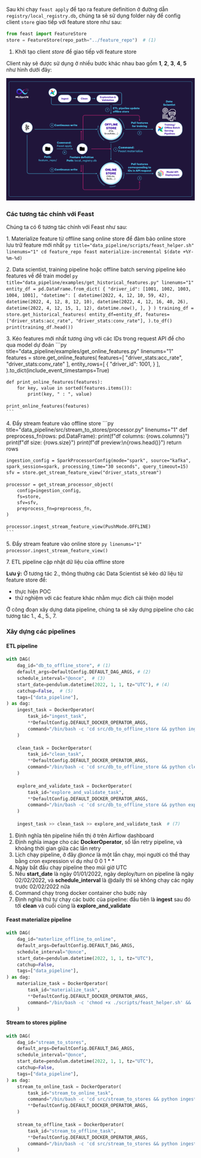 Sau khi chạy `feast apply` để tạo ra feature definition ở đường dẫn `registry/local_registry.db`, chúng ta sẽ sử dụng folder này để config client `store` giao tiếp với feature store như sau:

```py linenums="1"
from feast import FeatureStore
store = FeatureStore(repo_path="../feature_repo")  # (1)
```

1.  Khởi tạo client *store* để giao tiếp với feature store

Client này sẽ được sử dụng ở nhiều bước khác nhau bao gồm **1**, **2**, **3**, **4**, **5** như hình dưới đây:

<img src="../../../assets/images/mlops-crash-course/data-pipeline/Feast_architecture.png" loading="lazy" />

### Các tương tác chính với Feast

Chúng ta có 6 tương tác chính với Feast như sau:

1\. Materialize feature từ offline sang online store để đảm bảo online store lưu trữ feature mới nhất
    ```py title="data_pipeline/scripts/feast_helper.sh" linenums="1"
    cd feature_repo
    feast materialize-incremental $(date +%Y-%m-%d)
    ```

2\. Data scientist, training pipeline hoặc offline batch serving pipeline kéo features về để train model
    ```py title="data_pipeline/examples/get_historical_features.py" linenums="1"
    entity_df = pd.DataFrame.from_dict(
        {
            "driver_id": [1001, 1002, 1003, 1004, 1001],
            "datetime": [
                datetime(2022, 4, 12, 10, 59, 42),
                datetime(2022, 4, 12, 8, 12, 10),
                datetime(2022, 4, 12, 16, 40, 26),
                datetime(2022, 4, 12, 15, 1, 12),
                datetime.now(),
            ],
        }
    )
    training_df = store.get_historical_features(
        entity_df=entity_df,
        features=["driver_stats:acc_rate", "driver_stats:conv_rate"],
    ).to_df()
    print(training_df.head())
    ```

3\. Kéo features mới nhất tương ứng với các IDs trong request API để cho qua model dự đoán
    ```py title="data_pipeline/examples/get_online_features.py" linenums="1"
    features = store.get_online_features(
        features=[
            "driver_stats:acc_rate",
            "driver_stats:conv_rate"
        ],
        entity_rows=[
            {
                "driver_id": 1001,
            }
        ],
    ).to_dict(include_event_timestamps=True)

    def print_online_features(features):
        for key, value in sorted(features.items()):
            print(key, " : ", value)

    print_online_features(features)
    ```

4\. Đẩy stream feature vào offline store
    ```py title="data_pipeline/src/stream_to_stores/processor.py" linenums="1"
    def preprocess_fn(rows: pd.DataFrame):
        print(f"df columns: {rows.columns}")
        print(f"df size: {rows.size}")
        print(f"df preview:\n{rows.head()}")
        return rows

    ingestion_config = SparkProcessorConfig(mode="spark", source="kafka", spark_session=spark, processing_time="30 seconds", query_timeout=15)
    sfv = store.get_stream_feature_view("driver_stats_stream")

    processor = get_stream_processor_object(
        config=ingestion_config,
        fs=store,
        sfv=sfv,
        preprocess_fn=preprocess_fn,
    )

    processor.ingest_stream_feature_view(PushMode.OFFLINE)
    ```

5\. Đẩy stream feature vào online store
    ```py linenums="1"
    processor.ingest_stream_feature_view()
    ```

7\. ETL pipeline cập nhật dữ liệu của offline store

**Lưu ý:** Ở tương tác 2., thông thường các Data Scientist sẽ kéo dữ liệu từ feature store để:

- thực hiện POC
- thử nghiệm với các feature khác nhằm mục đích cải thiện model

Ở công đoạn xây dựng data pipeline, chúng ta sẽ xây dựng pipeline cho các tương tác 1., 4., 5., 7.

### Xây dựng các pipelines
#### ETL pipeline
```py title="data_pipeline/dags/db_to_offline_store.py" linenums="1"
with DAG(
    dag_id="db_to_offline_store", # (1)
    default_args=DefaultConfig.DEFAULT_DAG_ARGS, # (2)
    schedule_interval="@once",  # (3)
    start_date=pendulum.datetime(2022, 1, 1, tz="UTC"), # (4)
    catchup=False,  # (5)
    tags=["data_pipeline"],
) as dag:
    ingest_task = DockerOperator(
        task_id="ingest_task",
        **DefaultConfig.DEFAULT_DOCKER_OPERATOR_ARGS,
        command="/bin/bash -c 'cd src/db_to_offline_store && python ingest.py'",  # (6)
    )

    clean_task = DockerOperator(
        task_id="clean_task",
        **DefaultConfig.DEFAULT_DOCKER_OPERATOR_ARGS,
        command="/bin/bash -c 'cd src/db_to_offline_store && python clean.py'",
    )

    explore_and_validate_task = DockerOperator(
        task_id="explore_and_validate_task",
        **DefaultConfig.DEFAULT_DOCKER_OPERATOR_ARGS,
        command="/bin/bash -c 'cd src/db_to_offline_store && python explore_and_validate.py'",
    )

    ingest_task >> clean_task >> explore_and_validate_task  # (7)
```

1.  Định nghĩa tên pipeline hiển thị ở trên Airflow dashboard
2.  Định nghĩa image cho các **DockerOperator**, số lần retry pipeline, và khoảng thời gian giữa các lần retry
3.  Lịch chạy pipeline, ở đây *@once* là một lần chạy, mọi người có thể thay bằng cron expression ví dụ như 0 0 1 * *
4.  Ngày bắt đầu chạy pipeline theo múi giờ UTC
5.  Nếu **start_date** là ngày 01/01/2022, ngày deploy/turn on pipeline là ngày 02/02/2022, và **schedule_interval** là @daily thì sẽ không chạy các ngày trước 02/02/2022 nữa
6.  Command chạy trong docker container cho bước này
7.  Định nghĩa thứ tự chạy các bước của pipeline: đầu tiên là **ingest** sau đó tới **clean** và cuối cùng là **explore_and_validate**

#### Feast materialize pipeline
```py title="data_pipeline/dags/materialize_offline_to_online.py" linenums="1"
with DAG(
    dag_id="materlize_offline_to_online",
    default_args=DefaultConfig.DEFAULT_DAG_ARGS,
    schedule_interval="@once",
    start_date=pendulum.datetime(2022, 1, 1, tz="UTC"),
    catchup=False,
    tags=["data_pipeline"],
) as dag:
    materialize_task = DockerOperator(
        task_id="materialize_task",
        **DefaultConfig.DEFAULT_DOCKER_OPERATOR_ARGS,
        command="/bin/bash -c 'chmod +x ./scripts/feast_helper.sh' && ./scripts/feast_helper.sh",
    )
```
#### Stream to stores pipline
```py title="data_pipeline/dags/stream_to_stores.py" linenums="1"
with DAG(
    dag_id="stream_to_stores",
    default_args=DefaultConfig.DEFAULT_DAG_ARGS,
    schedule_interval="@once",
    start_date=pendulum.datetime(2022, 1, 1, tz="UTC"),
    catchup=False,
    tags=["data_pipeline"],
) as dag:
    stream_to_online_task = DockerOperator(
        task_id="stream_to_online_task",
        command="/bin/bash -c 'cd src/stream_to_stores && python ingest.py --store online'",
        **DefaultConfig.DEFAULT_DOCKER_OPERATOR_ARGS,
    )

    stream_to_offline_task = DockerOperator(
        task_id="stream_to_offline_task",
        **DefaultConfig.DEFAULT_DOCKER_OPERATOR_ARGS,
        command="/bin/bash -c 'cd src/stream_to_stores && python ingest.py --store offline'",
    )
```